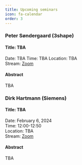 ```yaml
---
title: Upcoming seminars
icon: fa-calendar
order: 3
---
```


### Peter Søndergaard (3shape)

#### Title: TBA

Date: TBA
Time: TBA
Location: TBA   
Stream: [Zoom](https://dtumods.github.io/zoom)   

#### Abstract 

TBA


### Dirk Hartmann (Siemens) 

#### Title: TBA

Date: February 6, 2024   
Time: 12:00-12:50   
Location: TBA   
Stream: [Zoom](https://dtumods.github.io/zoom)   

#### Abstract 

TBA

